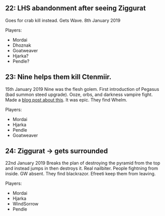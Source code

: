 ## 22: LHS abandonment after seeing Ziggurat
Goes for crab kill instead. Gets Wave.
8th January 2019

Players:
- Mordai
- Dhoznak
- Goatweaver
- Hjarka?
- Pendle?

## 23: Nine helps them kill Ctenmiir.
15th January 2019
Nine was the flesh golem.
First introduction of Pegasus (bad summon steed upgrade).
Ooze, orbs, and darkness vampire fight.
Made a [blog post about this](https://clux.github.io/probes/post/2019-01-17-three-way-charm/). It was epic.
They find Whelm.

Players:
- Mordai
- Hjarka
- Pendle
- Goatweaver

## 24: Ziggurat -> gets surrounded
22nd January 2019
Breaks the plan of destroying the pyramid from the top and instead jumps in then destroys it. Real nailbiter. People fightning from inside.
GW absent.
They find blackrazor.
Efreeti keep them from leaving.

Players:
- Mordai
- Hjarka
- WindSorrow
- Pendle